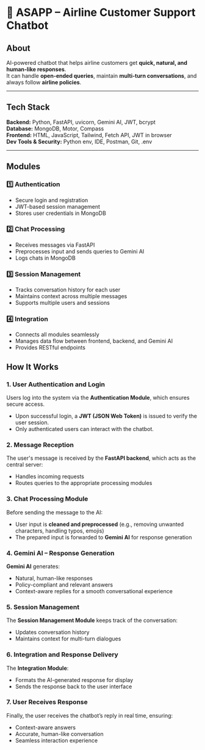 # 🛫 ASAPP – Airline Customer Support Chatbot

## About
AI-powered chatbot that helps airline customers get **quick, natural, and human-like responses**.  
It can handle **open-ended queries**, maintain **multi-turn conversations**, and always follow **airline policies**.

---

## Tech Stack

**Backend:** Python, FastAPI, uvicorn, Gemini AI, JWT, bcrypt  
**Database:** MongoDB, Motor, Compass  
**Frontend:** HTML, JavaScript, Tailwind, Fetch API, JWT in browser  
**Dev Tools & Security:** Python env, IDE, Postman, Git, .env 

---

## Modules

### 1️⃣ Authentication
- Secure login and registration  
- JWT-based session management  
- Stores user credentials in MongoDB  

### 2️⃣ Chat Processing
- Receives messages via FastAPI  
- Preprocesses input and sends queries to Gemini AI  
- Logs chats in MongoDB  

### 3️⃣ Session Management
- Tracks conversation history for each user  
- Maintains context across multiple messages  
- Supports multiple users and sessions  

### 4️⃣ Integration
- Connects all modules seamlessly  
- Manages data flow between frontend, backend, and Gemini AI  
- Provides RESTful endpoints  

## How It Works

### 1. User Authentication and Login
Users log into the system via the **Authentication Module**, which ensures secure access.  
- Upon successful login, a **JWT (JSON Web Token)** is issued to verify the user session.  
- Only authenticated users can interact with the chatbot.

### 2. Message Reception
The user's message is received by the **FastAPI backend**, which acts as the central server:  
- Handles incoming requests  
- Routes queries to the appropriate processing modules  

### 3. Chat Processing Module
Before sending the message to the AI:  
- User input is **cleaned and preprocessed** (e.g., removing unwanted characters, handling typos, emojis)  
- The prepared input is forwarded to **Gemini AI** for response generation  

### 4. Gemini AI – Response Generation
**Gemini AI** generates:  
- Natural, human-like responses  
- Policy-compliant and relevant answers  
- Context-aware replies for a smooth conversational experience  

### 5. Session Management
The **Session Management Module** keeps track of the conversation:  
- Updates conversation history  
- Maintains context for multi-turn dialogues  

### 6. Integration and Response Delivery
The **Integration Module**:  
- Formats the AI-generated response for display  
- Sends the response back to the user interface  

### 7. User Receives Response
Finally, the user receives the chatbot’s reply in real time, ensuring:  
- Context-aware answers  
- Accurate, human-like conversation  
- Seamless interaction experience  





